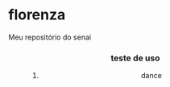 # florenza
Meu repositório do senai

<html lang="en">
<head>
    <meta charset="UTF-8">
    <meta name="viewport" content="width=device-width, initial-scale=1.0">
    <title>Projeto Senai Github</title>
</head>
<body>
    <Header>
        <h3>teste de uso</h3>
        <menu>
            <ol>
                <li>dance</li>
            </ol>
        </menu>
    </Header>
</body>
</html>
